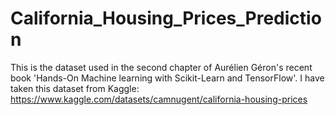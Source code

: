 # California_Housing_Prices_Prediction
This is the dataset used in the second chapter of Aurélien Géron's recent book 'Hands-On Machine learning with Scikit-Learn and TensorFlow'. I have taken this dataset from Kaggle: https://www.kaggle.com/datasets/camnugent/california-housing-prices
